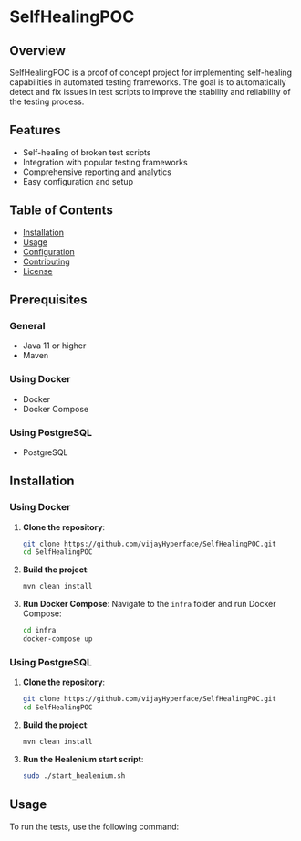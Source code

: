 # SelfHealingPOC

## Overview
SelfHealingPOC is a proof of concept project for implementing self-healing capabilities in automated testing frameworks. The goal is to automatically detect and fix issues in test scripts to improve the stability and reliability of the testing process.

## Features
- Self-healing of broken test scripts
- Integration with popular testing frameworks
- Comprehensive reporting and analytics
- Easy configuration and setup

## Table of Contents
- [Installation](#installation)
- [Usage](#usage)
- [Configuration](#configuration)
- [Contributing](#contributing)
- [License](#license)

## Prerequisites

### General
- Java 11 or higher
- Maven

### Using Docker
- Docker
- Docker Compose

### Using PostgreSQL
- PostgreSQL

## Installation

### Using Docker
1. **Clone the repository**:
    ```bash
    git clone https://github.com/vijayHyperface/SelfHealingPOC.git
    cd SelfHealingPOC
    ```

2. **Build the project**:
    ```bash
    mvn clean install
    ```

3. **Run Docker Compose**:
    Navigate to the `infra` folder and run Docker Compose:
    ```bash
    cd infra
    docker-compose up
    ```

### Using PostgreSQL
1. **Clone the repository**:
    ```bash
    git clone https://github.com/vijayHyperface/SelfHealingPOC.git
    cd SelfHealingPOC
    ```

2. **Build the project**:
    ```bash
    mvn clean install
    ```

3. **Run the Healenium start script**:
    ```bash
    sudo ./start_healenium.sh
    ```

## Usage
To run the tests, use the following command:


